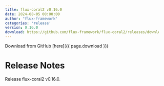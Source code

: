 ```yaml
---
title: flux-coral2 v0.16.0
date: 2024-08-05 00:00:00
author: "flux-framework"
categories: 'release'
version: 0.16.0
download: https://github.com/flux-framework/flux-coral2/releases/download/v0.16.0/flux-coral2-0.16.0.tar.gz
---
```


Download from GitHub [here]({{ page.download }})

# Release Notes

Release flux-coral2 v0.16.0.